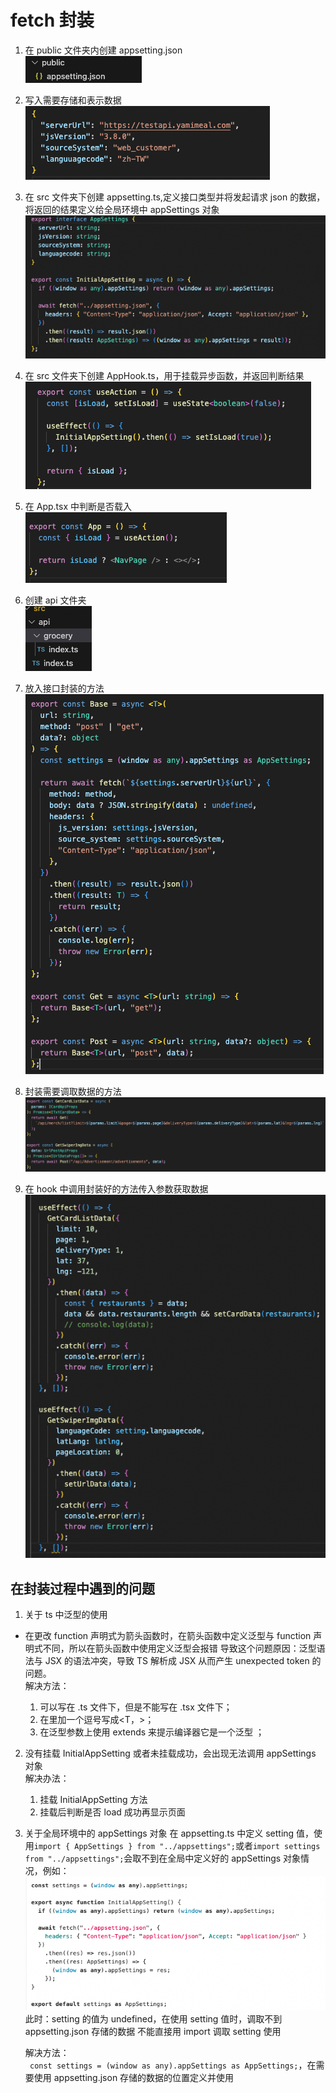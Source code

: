 # fetch 封装

1. 在 public 文件夹内创建 appsetting.json    
   ![Alt text](image-6.png)

2. 写入需要存储和表示数据   
   ![Alt text](image-7.png)
3. 在 src 文件夹下创建 appsetting.ts,定义接口类型并将发起请求 json 的数据，将返回的结果定义给全局环境中 appSettings 对象   
   ![Alt text](image-8.png)
4. 在 src 文件夹下创建 AppHook.ts，用于挂载异步函数，并返回判断结果   
   ![Alt text](image-9.png)
5. 在 App.tsx 中判断是否载入   
   ![Alt text](image-10.png)
6. 创建 api 文件夹   
   ![Alt text](image-11.png)
7. 放入接口封装的方法  
   ![Alt text](image-12.png)
8. 封装需要调取数据的方法  
   ![Alt text](image-13.png)
9. 在 hook 中调用封装好的方法传入参数获取数据  
   ![Alt text](image-14.png)

## 在封装过程中遇到的问题

1. 关于 ts 中<T>泛型的使用

- 在更改 function 声明式为箭头函数时，在箭头函数中定义泛型与 function 声明式不同，所以在箭头函数中使用<T>定义泛型会报错
  导致这个问题原因：泛型语法与 JSX 的语法冲突，导致 TS 解析成 JSX 从而产生 unexpected token 的问题。  
  解决方法：
  1. <T>可以写在 .ts 文件下，但是不能写在 .tsx 文件下；
  2. 在<T>里加一个逗号写成<T，>；
  3. 在泛型参数上使用 extends 来提示编译器它是一个泛型 <T extends unknown>；

2. 没有挂载 InitialAppSetting 或者未挂载成功，会出现无法调用 appSettings 对象  
   解决办法：

   1. 挂载 InitialAppSetting 方法
   2. 挂载后判断是否 load 成功再显示页面

3. 关于全局环境中的 appSettings 对象
   在 appsetting.ts 中定义 setting 值，使用`import { AppSettings } from "../appsettings";`或者`import settings from "../appsettings";`会取不到在全局中定义好的 appSettings 对象情况，例如：
   ![Alt text](image-15.png)   
   此时：setting 的值为 undefined，在使用 setting 值时，调取不到 appsetting.json 存储的数据
   不能直接用 import 调取 setting 使用    

   解决方法：   
   ` const settings = (window as any).appSettings as AppSettings;`，在需要使用 appsetting.json 存储的数据的位置定义并使用  
